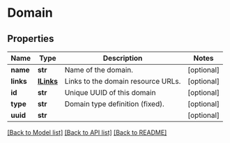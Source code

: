 # Domain

## Properties
Name | Type | Description | Notes
------------ | ------------- | ------------- | -------------
**name** | **str** | Name of the domain. | [optional] 
**links** | [**ILinks**](ILinks.md) | Links to the domain resource URLs. | [optional] 
**id** | **str** | Unique UUID of this domain | [optional] 
**type** | **str** | Domain type definition (fixed). | [optional] 
**uuid** | **str** |  | [optional] 

[[Back to Model list]](../README.md#documentation-for-models) [[Back to API list]](../README.md#documentation-for-api-endpoints) [[Back to README]](../README.md)


